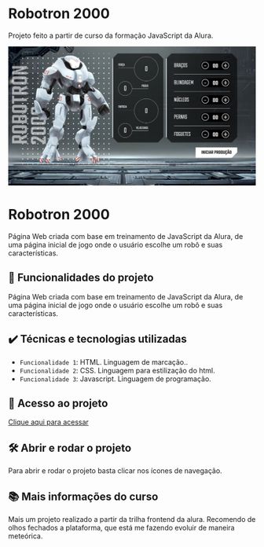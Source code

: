 # Robotron 2000
Projeto feito a partir de curso da formação JavaScript da Alura.

![Imagem Robotron](./img/ReadmeRobotron.png)
  
# Robotron 2000

Página Web criada com base em treinamento de JavaScript da Alura, de uma página inicial de jogo onde o usuário escolhe um robô e suas características.

## 🔨 Funcionalidades do projeto

Página Web criada com base em treinamento de JavaScript da Alura, de uma página inicial de jogo onde o usuário escolhe um robô e suas características.

## ✔️ Técnicas e tecnologias utilizadas

- `Funcionalidade 1`: HTML. Linguagem de marcação..
- `Funcionalidade 2`: CSS. Linguagem para estilização do html.
- `Funcionalidade 3`: Javascript. Linguagem de programação.

## 📁 Acesso ao projeto

[Clique aqui para acessar](https://robotron2000-eight-topaz.vercel.app/)

## 🛠️ Abrir e rodar o projeto

Para abrir e rodar o projeto basta clicar nos ícones de navegação.

## 📚 Mais informações do curso

Mais um projeto realizado a partir da trilha frontend da alura. Recomendo de olhos fechados a plataforma, que está me fazendo evoluir de maneira meteórica.
